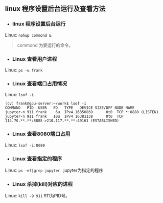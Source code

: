 ## linux 程序设置后台运行及查看方法

- ### linux 程序设置后台运行
Linux: `nohup commond &`
> commond 为要运行的命令。

- ### Linux 查看用户进程
Linux: `ps -u frank`

- ### Linux 查看端口占用情况
Linux: `lsof -i`

```linux
(cv) frank@gpu-server:~/work$ lsof -i
COMMAND   PID  USER   FD   TYPE   DEVICE SIZE/OFF NODE NAME
jupyter-n 911 frank    6u  IPv4 16350869      0t0  TCP *:8888 (LISTEN)
jupyter-n 911 frank   10u  IPv4 16381138      0t0  TCP 114.70.**.**:8888->210.117.**.**:49161 (ESTABLISHED)
```

- ### Linux 查看8080端口占用
Linux: `lsof -i:8080` 

- ### Linux 查看指定的程序
Linux: `ps -ef|grep jupyter `   jupyter为指定的程序

- ### Linux 杀掉(kill)对应的进程
Linux: `kill -9 911`    911为PID号。